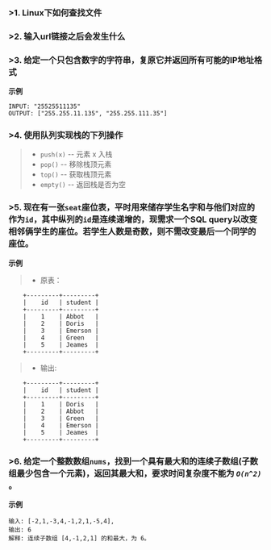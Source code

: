 ### >1. Linux下如何查找文件

### >2. 输入url链接之后会发生什么

### >3. 给定一个只包含数字的字符串，复原它并返回所有可能的IP地址格式

**示例**
	
	INPUT: "25525511135"
	OUTPUT: ["255.255.11.135", "255.255.111.35"]

### >4. 使用队列实现栈的下列操作

>* `push(x)` -- 元素 x 入栈
>* `pop()` -- 移除栈顶元素
>* `top()` -- 获取栈顶元素
>* `empty()` -- 返回栈是否为空

### >5. 现在有一张`seat`座位表，平时用来储存学生名字和与他们对应的作为`id`，其中纵列的`id`是连续递增的，现需求一个SQL query以改变相邻俩学生的座位。若学生人数是奇数，则不需改变最后一个同学的座位。

**示例**
>* 原表：
```
	+---------+---------+
	|    id   | student |
	+---------+---------+
	|    1    | Abbot   |
	|    2    | Doris   |
	|    3    | Emerson |
	|    4    | Green   |
	|    5    | Jeames  |
	+---------+---------+
```
>* 输出:
```
	+---------+---------+
	|    id   | student |
	+---------+---------+
	|    1    | Doris   |
	|    2    | Abbot   |
	|    3    | Green   |
	|    4    | Emerson |
	|    5    | Jeames  |
	+---------+---------+
```

### >6. 给定一个整数数组`nums`，找到一个具有最大和的连续子数组(子数组最少包含一个元素)，返回其最大和，要求时间复杂度不能为 *`O(n^2)`* 。

**示例**
	
	输入: [-2,1,-3,4,-1,2,1,-5,4],
	输出: 6
	解释: 连续子数组 [4,-1,2,1] 的和最大，为 6。
